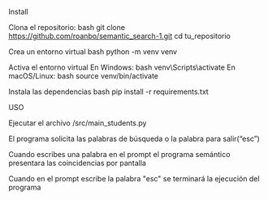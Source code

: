 Install

Clona el repositorio: bash git clone https://github.com/roanbo/semantic_search-1.git cd tu_repositorio

Crea un entorno virtual bash python -m venv venv

Activa el entorno virtual En Windows: bash venv\Scripts\activate En macOS/Linux: bash source venv/bin/activate

Instala las dependencias bash pip install -r requirements.txt

USO

Ejecutar el archivo /src/main_students.py

El programa solicita las palabras de búsqueda o la palabra para salir(“esc”)

Cuando escribes una palabra en el prompt el programa semántico presentara las coincidencias por pantalla

Cuando en el prompt escribe la palabra "esc" se terminará la ejecución del programa
